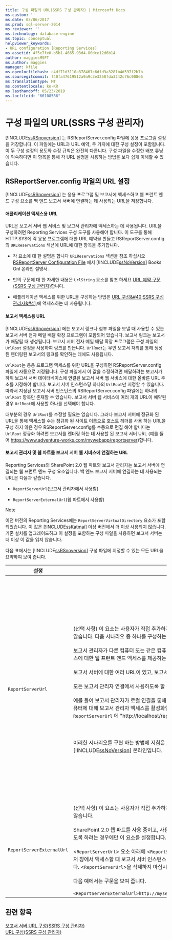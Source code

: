 ```yaml
---
title: 구성 파일의 URL(SSRS 구성 관리자) | Microsoft Docs
ms.custom: ''
ms.date: 03/06/2017
ms.prod: sql-server-2014
ms.reviewer: ''
ms.technology: database-engine
ms.topic: conceptual
helpviewer_keywords:
- URL configuration [Reporting Services]
ms.assetid: 4f5e7fe0-b5b1-4665-93d4-80dce12d6b14
author: maggiesMSFT
ms.author: maggies
manager: kfile
ms.openlocfilehash: c4df71d3110a878467c6dfd3a3281b4d597f2b7b
ms.sourcegitcommit: f40fa47619512a9a9c3e3258fda3242c76c008e6
ms.translationtype: MT
ms.contentlocale: ko-KR
ms.lasthandoff: 05/23/2019
ms.locfileid: "66108586"
---
```

# <a name="urls-in-configuration-files--ssrs-configuration-manager"></a>구성 파일의 URL(SSRS 구성 관리자)
  [!INCLUDE[ssRSnoversion](../../includes/ssrsnoversion-md.md)] 는 RSReportServer.config 파일에 응용 프로그램 설정을 저장합니다. 이 파일에는 URL과 URL 예약, 두 가지에 대한 구성 설정이 포함됩니다. 이 두 구성 설정의 용도와 수정 규칙은 완전히 다릅니다. 구성 파일을 수정한 배포 튜닝에 익숙하다면 이 항목을 통해 각 URL 설정을 사용하는 방법을 보다 쉽게 이해할 수 있습니다.  
  
## <a name="url-settings-in-rsreportserverconfig-file"></a>RSReportServer.config 파일의 URL 설정  
 [!INCLUDE[ssRSnoversion](../../includes/ssrsnoversion-md.md)] 는 응용 프로그램 및 보고서에 액세스하고 웹 프런트 엔드 구성 요소를 백 엔드 보고서 서버에 연결하는 데 사용되는 URL을 저장합니다.  
  
#### <a name="urls-for-application-access"></a>애플리케이션 액세스용 URL  
 URL은 보고서 서버 웹 서비스 및 보고서 관리자에 액세스하는 데 사용됩니다. URL을 구성하려면 Reporting Services 구성 도구를 사용해야 합니다. 이 도구를 통해 HTTP.SYS에 각 응용 프로그램에 대한 URL 예약을 만들고 RSReportServer.config의 `URLReservations` 섹션에 URL에 대한 항목을 추가합니다.  
  
-   각 요소에 대 한 설명은 합니다 `URLReservations` 섹션을 참조 하십시오 [RSReportServer Configuration File](../report-server/rsreportserver-config-configuration-file.md) 에서 [!INCLUDE[ssNoVersion](../../includes/ssnoversion-md.md)] Books Onl 온라인 설명서.  
  
-   만의 구문에 대 한 자세한 내용은 `UrlString` 요소를 참조 하세요 [URL 예약 구문 &#40;SSRS 구성 관리자&#41;](url-reservation-syntax-ssrs-configuration-manager.md)합니다.  
  
-   애플리케이션 액세스를 위한 URL을 구성하는 방법은 [URL 구성&amp;#40;SSRS 구성 관리자&amp;#41;](configure-a-url-ssrs-configuration-manager.md)에 액세스하는 데 사용됩니다.  
  
#### <a name="urls-for-report-access"></a>보고서 액세스용 URL  
 [!INCLUDE[ssRSnoversion](../../includes/ssrsnoversion-md.md)] 에는 보고서 링크나 첨부 파일을 보낼 때 사용할 수 있는 보고서 서버 전자 메일 배달 확장 프로그램이 포함되어 있습니다. 보고서 링크는 보고서가 배달될 때 생성됩니다. 보고서 서버 전자 메일 배달 확장 프로그램은 구성 파일의 `UrlRoot` 설정을 사용하여 링크를 만듭니다. `UrlRoot`는 무인 보고서 처리를 통해 생성된 렌더링된 보고서의 링크를 확인하는 데에도 사용됩니다.  
  
 `UrlRoot`는 응용 프로그램 액세스를 위한 URL을 구성하면 RSReportServer.config 파일에 자동으로 지정됩니다. 구성 파일에서 이 값을 수정하려면 배달하려는 보고서가 하위 보고서 서버 데이터베이스에 연결된 보고서 서버 웹 서비스에 대한 올바른 URL 주소를 지정해야 합니다. 보고서 서버 인스턴스당 하나의 `UrlRoot`만 지정할 수 있습니다. 따라서 지정된 보고서 서버 인스턴스의 RSReportServer.config 파일에는 하나의 `UrlRoot` 항목만 존재할 수 있습니다. 보고서 서버 웹 서비스에 여러 개의 URL이 예약된 경우 `UrlRoot`에 사용할 하나를 선택해야 합니다.  
  
 대부분의 경우 `UrlRoot`를 수정할 필요는 없습니다. 그러나 보고서 서버에 정규화 된 URL을 통해 액세스할 수는 정규화 된 사이트 이름으로 호스트 헤더를 사용 하는 URL을 구성 하지 않은 경우 RSReportServer.config를 수동으로 편집 해야 합니다는 `UrlRoot` 정규화 하려면 보고서를 렌더링 하는 데 사용할 된 보고서 서버 URL (예를 들어 https://www.adventure-works.com/mywebapp/reportserver)합니다.  
  
#### <a name="urls-connecting-report-manager-and-web-parts-to-the-report-server-web-service"></a>보고서 관리자 및 웹 파트를 보고서 서버 웹 서비스에 연결하는 URL  
 Reporting Services의 SharePoint 2.0 웹 파트와 보고서 관리자는 보고서 서버에 연결되는 웹 프런트 엔드 구성 요소입니다. 백 엔드 보고서 서버에 연결하는 데 사용되는 URL은 다음과 같습니다.  
  
-   `ReportServerUrl`(보고서 관리자에서 사용함)  
  
-   `ReportServerExternalUrl`(웹 파트에서 사용함)  
  
> [!NOTE]  
>  이전 버전의 Reporting Services에는 `ReportServerVirtualDirectory` 요소가 포함되었습니다. 이 값은 [!INCLUDE[ssKatmai](../../includes/sskatmai-md.md)] 이상 버전에서 더 이상 사용되지 않습니다. 기존 설치를 업그레이드하고 이 설정을 포함하는 구성 파일을 사용하면 보고서 서버는 더 이상 이 값을 읽지 않습니다.  
  
 다음 표에서는 [!INCLUDE[ssRSnoversion](../../includes/ssrsnoversion-md.md)] 구성 파일에 지정할 수 있는 모든 URL을 요약하여 보여 줍니다.  
  
|설정|사용법|Description|  
|-------------|-----------|-----------------|  
|`ReportServerUrl`|(선택 사항) 이 요소는 사용자가 직접 추가하지 않는 한 RSReportServer.config 파일에 포함되지 않습니다. 다음 시나리오 중 하나를 구성하는 경우에만 이 요소를 설정합니다.<br /><br /> 보고서 관리자가 다른 컴퓨터 또는 같은 컴퓨터의 다른 인스턴스에서 실행되는 보고서 서버 웹 서비스에 대한 웹 프런트 엔드 액세스를 제공하는 경우.<br /><br /> 보고서 서버에 대한 여러 URL이 있고, 보고서 관리자가 특정 URL을 사용하도록 하려는 경우.<br /><br /> 모든 보고서 관리자 연결에서 사용하도록 할 특정 보고서 서버 URL이 있는 경우.<br /><br /> 예를 들어 보고서 관리자가 로컬 연결을 통해 보고서 서버에 연결하도록 하면서 네트워크의 모든 컴퓨터에 대해 보고서 관리자 액세스를 활성화할 수 있습니다. 이 경우 구성할 수 있습니다 `ReportServerUrl` 에 "http://localhost/reportserver"입니다.<br /><br /> <br /><br /> 이러한 시나리오를 구현 하는 방법에 지침은 [보고서 관리자 구성 &#40;기본 모드&#41; ](../report-server/configure-web-portal.md) 에서 [!INCLUDE[ssNoVersion](../../includes/ssnoversion-md.md)] 온라인입니다.|이 값은 보고서 서버 웹 서비스에 대한 URL을 지정합니다. 보고서 관리자 애플리케이션은 시작할 때 이 값을 읽습니다. 이 값을 설정하면 보고서 관리자는 URL에 지정된 보고서 서버에 연결됩니다.<br /><br /> 기본적으로 보고서 관리자는 보고서 관리자와 동일한 보고서 서버 인스턴스 내에서 실행되는 보고서 서버 웹 서비스에 대한 웹 프런트 엔드 액세스를 제공합니다. 다른 인스턴스에 속하거나 다른 컴퓨터의 인스턴스에서 실행되는 보고서 서버 웹 서비스에서 보고서 관리자를 사용하려면 이 URL을 설정하여 외부 보고서 서버 웹 서비스에 연결하도록 보고서 관리자에 지시하면 됩니다.<br /><br /> 연결하려는 보고서 서버에 SSL(Secure Sockets Layer) 인증서가 설치된 경우 `ReportServerUrl` 값은 해당 인증서에 등록된 서버의 이름이어야 합니다. 오류를 받게 되 면 "기본 연결이 닫혔습니다. 설정할 수 없습니다 SSL/TLS 보안 채널에 대 한 트러스트 관계 "를 설정 `ReportServerUrl` SSL 인증서가 발급 된 서버의 정규화 된 도메인 이름입니다. 예를 들어 인증서가 **https:\//adventure-works.com.onlinesales**에 등록된 경우 보고서 서버 URL은 **https:\//adventure-works.com.onlinesales/reportserver**가 됩니다.|  
|`ReportServerExternalUrl`|(선택 사항) 이 요소는 사용자가 직접 추가하지 않는 한 RSReportServer.config 파일에 포함되지 않습니다.<br /><br /> SharePoint 2.0 웹 파트를 사용 중이고, 사용자가 보고서를 검색하여 새 브라우저 창에서 열 수 있도록 하려는 경우에만 이 요소를 설정합니다.<br /><br /> <`ReportServerUrl`> 요소 아래에 <`ReportServerExternalUrl`>을 추가한 다음 별도의 브라우저 창에서 액세스할 때 보고서 서버 인스턴스로 확인되는 정규화된 보고서 서버 이름으로 설정합니다. <`ReportServerUrl`>을 삭제하지 마십시오.<br /><br /> 다음 예에서는 구문을 보여 줍니다.<br /><br /> `<ReportServerExternalUrl>http://myserver/reportserver</ReportServerExternalUrl>`|이 값은 SharePoint 2.0 웹 파트에서 사용됩니다.<br /><br /> 이전 릴리스에서는 인터넷 연결 보고서 서버에 보고서 작성기를 배포하기 위해 이 값을 설정하는 것이 권장되었습니다. 이는 테스트되지 않은 배포 시나리오입니다. 보고서 작성기에 대한 인터넷 액세스를 지원하기 위해 과거에 이 설정을 사용했다면 대체 전략을 고려해야 합니다.|  
  
## <a name="see-also"></a>관련 항목  
 [보고서 서버 URL 구성&#40;SSRS 구성 관리자&#41;](configure-report-server-urls-ssrs-configuration-manager.md)   
 [URL 구성&#40;SSRS 구성 관리자&#41;](configure-a-url-ssrs-configuration-manager.md)  
  
  
